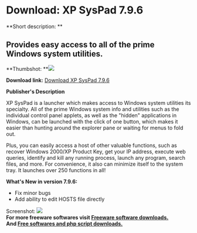 # Download: XP SysPad 7.9.6

**Short description: **

## Provides easy access to all of the prime Windows system utilities.

  
**Thumbshot: **![](http://www.freewarefiles.com/screenshot/xpsyspad796_md.jpg)   
  
**Download link:** [Download XP SysPad 7.9.6](http://freesoftwares.boysofts.com/XP-SysPad_program_6352.html)  
  

**Publisher's Description**  
  

XP SysPad is a launcher which makes access to Windows system utilities its
specialty. All of the prime Windows system info and utilities such as the
individual control panel applets, as well as the "hidden" applications in
Windows, can be launched with the click of one button, which makes it easier
than hunting around the explorer pane or waiting for menus to fold out.

Plus, you can easily access a host of other valuable functions, such as
recover Windows 2000/XP Product Key, get your IP address, execute web queries,
identify and kill any running process, launch any program, search files, and
more. For convenience, it also can minimize itself to the system tray. It
launches over 250 functions in all!

**What's New in version 7.9.6:**

  * Fix minor bugs 
  * Add ability to edit HOSTS file directly 

  
  
Screenshot: ![](http://www.freewarefiles.com/screenshot/xpsyspad796.jpg)  
**For more freeware softwares visit [Freeware software downloads.](http://freesoftwares.boysofts.com/)**   
**And [Free softwares and php script downloads.](http://www.boysofts.com/)**

